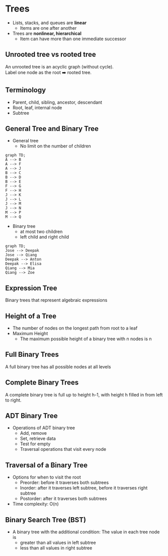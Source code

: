 # Trees
- Lists, stacks, and queues are **linear**
  - Items are one after another
- Trees are **nonlinear, hierarchical**
  - Item can have more than one immediate successor
 
## Unrooted tree vs rooted tree
<p>
An unrooted tree is an acyclic graph (without cycle).
<br>
Label one node as the root ➡️ rooted tree.
</p>

## Terminology
- Parent, child, sibling, ancestor, descendant
- Root, leaf, internal node
- Subtree

## General Tree and Binary Tree
- General tree
  - No limit on the number of children
 
```mermaid
graph TD;
A --> B
A --> F
A --> J
B --> C
B --> D
B --> E
F --> G
F --> H
J --> K
J --> L
J --> M
J --> N
M --> P
M --> Q
```
- Binary tree
  - at most two children
  - left child and right child

```mermaid
graph TD;
Jose --> Deepak
Jose --> Qiang
Deepak --> Anton
Deepak --> Elisa
Qiang --> Mia
Qiang --> Zoe
```

## Expression Tree
Binary trees that represent algebraic expressions

## Height of a Tree
- The number of nodes on the longest path from root to a leaf
- Maximum Height
  - The maximum possible height of a binary tree with n nodes is n


## Full Binary Trees
A full binary tree has all possible nodes at all levels

## Complete Binary Trees
A complete binary tree is full up to height h-1, with height h filled in from left to right.

## ADT Binary Tree
- Operations of ADT binary tree
  - Add, remove
  - Set, retrieve data
  - Test for empty
  - Traversal operations that visit every node

## Traversal of a Binary Tree
- Options for when to visit the root
  - Preorder: before it traverses both subtrees
  - Inorder: after it traverses left subtree, before it traverses right subtree
  - Postorder: after it traverses both subtrees
- Time complexity: O(n)

## Binary Search Tree (BST)
- A binary tree with the additional condition: The value in each tree node is
  - greater than all values in left subtree
  - less than all values in right subtree
